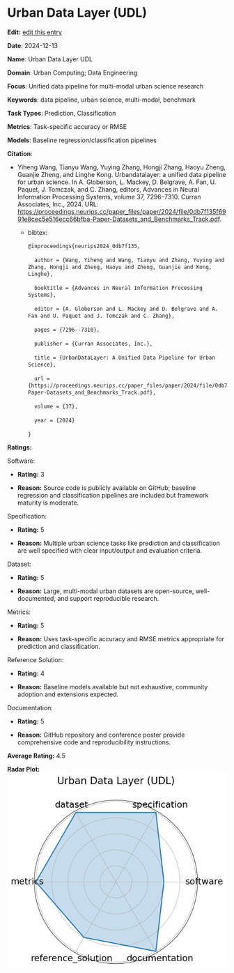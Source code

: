 # Urban Data Layer (UDL)


**Edit:** [edit this entry](https://github.com/mlcommons-science/benchmark/tree/main/source)


**Date**: 2024-12-13


**Name**: Urban Data Layer  UDL 


**Domain**: Urban Computing; Data Engineering


**Focus**: Unified data pipeline for multi-modal urban science research


**Keywords**: data pipeline, urban science, multi-modal, benchmark


**Task Types**: Prediction, Classification


**Metrics**: Task-specific accuracy or RMSE


**Models**: Baseline regression/classification pipelines


**Citation**:


- Yiheng Wang, Tianyu Wang, Yuying Zhang, Hongji Zhang, Haoyu Zheng, Guanjie Zheng, and Linghe Kong. Urbandatalayer: a unified data pipeline for urban science. In A. Globerson, L. Mackey, D. Belgrave, A. Fan, U. Paquet, J. Tomczak, and C. Zhang, editors, Advances in Neural Information Processing Systems, volume 37, 7296–7310. Curran Associates, Inc., 2024. URL: https://proceedings.neurips.cc/paper_files/paper/2024/file/0db7f135f6991e8cec5e516ecc66bfba-Paper-Datasets_and_Benchmarks_Track.pdf.

  - bibtex:
      ```
      @inproceedings{neurips2024_0db7f135,

        author = {Wang, Yiheng and Wang, Tianyu and Zhang, Yuying and Zhang, Hongji and Zheng, Haoyu and Zheng, Guanjie and Kong, Linghe},

        booktitle = {Advances in Neural Information Processing Systems},

        editor = {A. Globerson and L. Mackey and D. Belgrave and A. Fan and U. Paquet and J. Tomczak and C. Zhang},

        pages = {7296--7310},

        publisher = {Curran Associates, Inc.},

        title = {UrbanDataLayer: A Unified Data Pipeline for Urban Science},

        url = {https://proceedings.neurips.cc/paper_files/paper/2024/file/0db7f135f6991e8cec5e516ecc66bfba-Paper-Datasets_and_Benchmarks_Track.pdf},

        volume = {37},

        year = {2024}

      }

      ```

**Ratings:**


Software:


  - **Rating:** 3


  - **Reason:** Source code is publicly available on GitHub; baseline regression and classification pipelines are included but framework maturity is moderate. 


Specification:


  - **Rating:** 5


  - **Reason:** Multiple urban science tasks like prediction and classification are well specified with clear input/output and evaluation criteria. 


Dataset:


  - **Rating:** 5


  - **Reason:** Large, multi-modal urban datasets are open-source, well-documented, and support reproducible research. 


Metrics:


  - **Rating:** 5


  - **Reason:** Uses task-specific accuracy and RMSE metrics appropriate for prediction and classification. 


Reference Solution:


  - **Rating:** 4


  - **Reason:** Baseline models available but not exhaustive; community adoption and extensions expected. 


Documentation:


  - **Rating:** 5


  - **Reason:** GitHub repository and conference poster provide comprehensive code and reproducibility instructions. 


**Average Rating:** 4.5


**Radar Plot:**
 ![Urban Data Layer Udl radar plot](../../tex/images/urban_data_layer_udl_radar.png)
